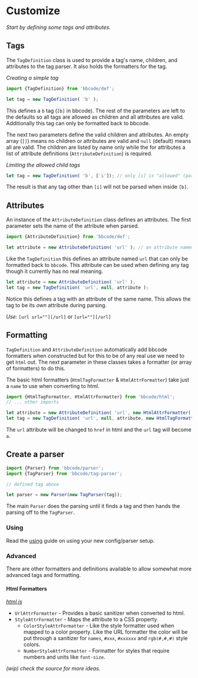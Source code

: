 # Customize
*Start by defining some tags and attributes.*

## Tags
The `TagDefinition` class is used to provide a tag's name, children, and attributes to the tag parser. It also holds the formatters for the tag. 

*Creating a simple tag*

```js
import {TagDefinition} from 'bbcode/def';

let tag = new TagDefinition( 'b' );
```
This defines a `b` tag (`[b]` in bbcode). 
The rest of the parameters are left to the defaults so all tags are allowed as children and all attributes are valid. Additionally this tag can only be formatted back to bbcode. 

The next two parameters define the valid children and attributes. An empty array (`[]`) means no children or attributes are valid and `null` (default) means all are valid.
The children are listed by name only while the for attributes a list of attribute definitions (`AttributeDefinition`) is required.

*Limiting the allowed child tags*

```js
let tag = new TagDefinition( 'b', ['i']); // only [i] is "allowed" (parsed) when inside [b]
```
The result is that any tag other than `[i]` will not be parsed when inside `[b]`.

## Attributes
An instance of the `AttributeDefinition` class defines an attributes. The first parameter sets the name of the attribute when parsed.

```js
import {AttributeDefinition} from 'bbcode/def';

let attribute = new AttributeDefinition( 'url' ); // an attribute named 'url'
```
Like the `TagDefinition` this defines an attribute named `url` that can only be formatted back to `bbcode`. This attribute can be used when defining any tag though it currently has no real meaning.

```js
let attribute = new AttributeDefinition( 'url' );
let tag = new TagDefinition( 'url', null, attribute );
```
Notice this defines a tag with an attribute of the same name. This allows the tag to be its *own* attribute during parsing.

*Use:* `[url url=""][/url]` or `[url=""][/url]`


## Formatting
`TagDefinition` and `AttributeDefinition` automatically add bbcode formatters when constructed but for this to be of any real use we need to get `html` out. The next parameter in these classes takes a formatter (or array of formatters) to do this.

The basic html formatters (`HtmlTagFormatter` & `HtmlAttrFormatter`) take just a `name` to use when converting to html.

```js
import {HtmlTagFormatter, HtmlAttrFormatter} from 'bbcode/html';
// ... other imports

let attribute = new AttributeDefinition( 'url', new HtmlAttrFormatter('href') );
let tag = new TagDefinition( 'url', null, attribute, new HtmlTagFormatter('a') );
```

The `url` attribute will be changed to `href` in html and the `url` tag will become `a`.


## Create a parser

```js
import {Parser} from 'bbcode/parser';
import {TagParser} from 'bbcode/tag-parser';

// defined tag above

let parser = new Parser(new TagParser(tag));    
```

The main `Parser` does the parsing until it finds a tag and then hands the parsing off to the `TagParser`.

### Using
Read the [using](using.md) guide on using your new config/parser setup.


### Advanced
There are other formatters and definitions available to allow somewhat more advanced tags and formatting.

#### Html Formatters
[*html.js*](../src/html.js)
* `UrlAttrFormatter` - Provides a basic sanitizer when converted to html.
* `StyleAttrFormatter` - Maps the attribute to a CSS property.
  * `ColorStyleAttrFormatter` - Like the style formatter used when mapped to a color property. Like the URL formatter the color will be put through a sanitizer for `names`, `#xxx`, `#xxxxxx` and `rgb(#,#,#)` style colors.
  * `NumberStyleAttrFormatter` - Formatter for styles that require numbers and units like `font-size`.

*(wip) check the source for more ideas.*  

